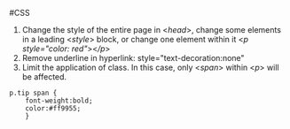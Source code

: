 #CSS  
1. Change the style of the entire page in <_head_>, change some elements in a leading <_style_> block, or change one element within it <_p style="color: red"_><_/p_>  
2. Remove underline in hyperlink: style="text-decoration:none"  
3. Limit the application of class. In this case, only <_span_> within <_p_> will be affected.   
```
p.tip span {
	font-weight:bold;
	color:#ff9955;
	}
```
